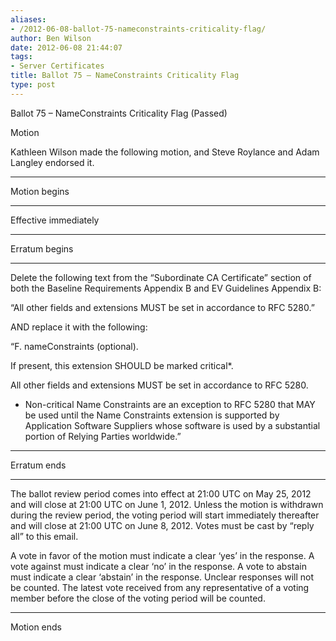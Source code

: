 ```yaml
---
aliases:
- /2012-06-08-ballot-75-nameconstraints-criticality-flag/
author: Ben Wilson
date: 2012-06-08 21:44:07
tags:
- Server Certificates
title: Ballot 75 – NameConstraints Criticality Flag
type: post
---
```


Ballot 75 – NameConstraints Criticality Flag (Passed)

Motion

Kathleen Wilson made the following motion, and Steve Roylance and Adam Langley endorsed it.

______________________________________________________________________

Motion begins

______________________________________________________________________

Effective immediately

______________________________________________________________________

Erratum begins

______________________________________________________________________

Delete the following text from the “Subordinate CA Certificate” section of both the Baseline Requirements Appendix B and EV Guidelines Appendix B:

“All other fields and extensions MUST be set in accordance to RFC 5280.”

AND replace it with the following:

“F. nameConstraints (optional).

If present, this extension SHOULD be marked critical\*.

All other fields and extensions MUST be set in accordance to RFC 5280.

- Non-critical Name Constraints are an exception to RFC 5280 that MAY be used until the Name Constraints extension is supported by Application Software Suppliers whose software is used by a substantial portion of Relying Parties worldwide.”

______________________________________________________________________

Erratum ends

______________________________________________________________________

The ballot review period comes into effect at 21:00 UTC on May 25, 2012 and will close at 21:00 UTC on June 1, 2012. Unless the motion is withdrawn during the review period, the voting period will start immediately thereafter and will close at 21:00 UTC on June 8, 2012. Votes must be cast by “reply all” to this email.

A vote in favor of the motion must indicate a clear ‘yes’ in the response. A vote against must indicate a clear ‘no’ in the response. A vote to abstain must indicate a clear ‘abstain’ in the response. Unclear responses will not be counted. The latest vote received from any representative of a voting member before the close of the voting period will be counted.

______________________________________________________________________

Motion ends